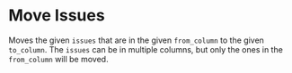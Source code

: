 # Move Issues

Moves the given `issues` that are in the given `from_column` to the given `to_column`. The `issues` can be in multiple columns, but only the ones in the `from_column` will be moved.

